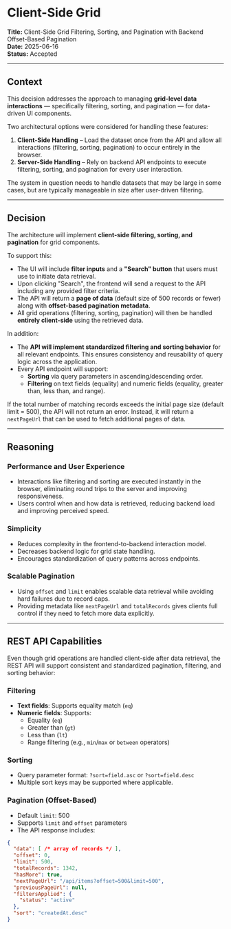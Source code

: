 # Client-Side Grid 
**Title:** Client-Side Grid Filtering, Sorting, and Pagination with Backend Offset-Based Pagination  
**Date:** 2025-06-16  
**Status:** Accepted  

---

## Context

This decision addresses the approach to managing **grid-level data interactions** — specifically filtering, sorting, and pagination — for data-driven UI components.

Two architectural options were considered for handling these features:

1. **Client-Side Handling** – Load the dataset once from the API and allow all interactions (filtering, sorting, pagination) to occur entirely in the browser.  
2. **Server-Side Handling** – Rely on backend API endpoints to execute filtering, sorting, and pagination for every user interaction.

The system in question needs to handle datasets that may be large in some cases, but are typically manageable in size after user-driven filtering.

---

## Decision

The architecture will implement **client-side filtering, sorting, and pagination** for grid components.

To support this:

- The UI will include **filter inputs** and a **"Search" button** that users must use to initiate data retrieval.
- Upon clicking "Search", the frontend will send a request to the API including any provided filter criteria.
- The API will return a **page of data** (default size of 500 records or fewer) along with **offset-based pagination metadata**.
- All grid operations (filtering, sorting, pagination) will then be handled **entirely client-side** using the retrieved data.

In addition:

- The **API will implement standardized filtering and sorting behavior** for all relevant endpoints. This ensures consistency and reusability of query logic across the application.
- Every API endpoint will support:
  - **Sorting** via query parameters in ascending/descending order.
  - **Filtering** on text fields (equality) and numeric fields (equality, greater than, less than, and range).

If the total number of matching records exceeds the initial page size (default limit = 500), the API will not return an error. Instead, it will return a `nextPageUrl` that can be used to fetch additional pages of data.

---

## Reasoning

### Performance and User Experience

- Interactions like filtering and sorting are executed instantly in the browser, eliminating round trips to the server and improving responsiveness.
- Users control when and how data is retrieved, reducing backend load and improving perceived speed.

### Simplicity

- Reduces complexity in the frontend-to-backend interaction model.
- Decreases backend logic for grid state handling.
- Encourages standardization of query patterns across endpoints.

### Scalable Pagination

- Using `offset` and `limit` enables scalable data retrieval while avoiding hard failures due to record caps.
- Providing metadata like `nextPageUrl` and `totalRecords` gives clients full control if they need to fetch more data explicitly.

---

## REST API Capabilities

Even though grid operations are handled client-side after data retrieval, the REST API will support consistent and standardized pagination, filtering, and sorting behavior:

### Filtering

- **Text fields**: Supports equality match (`eq`)
- **Numeric fields**: Supports:
  - Equality (`eq`)
  - Greater than (`gt`)
  - Less than (`lt`)
  - Range filtering (e.g., `min`/`max` or `between` operators)

### Sorting

- Query parameter format: `?sort=field.asc` or `?sort=field.desc`
- Multiple sort keys may be supported where applicable.

### Pagination (Offset-Based)

- Default `limit`: 500
- Supports `limit` and `offset` parameters
- The API response includes:

```json
{
  "data": [ /* array of records */ ],
  "offset": 0,
  "limit": 500,
  "totalRecords": 1342,
  "hasMore": true,
  "nextPageUrl": "/api/items?offset=500&limit=500",
  "previousPageUrl": null,
  "filtersApplied": {
    "status": "active"
  },
  "sort": "createdAt.desc"
}
